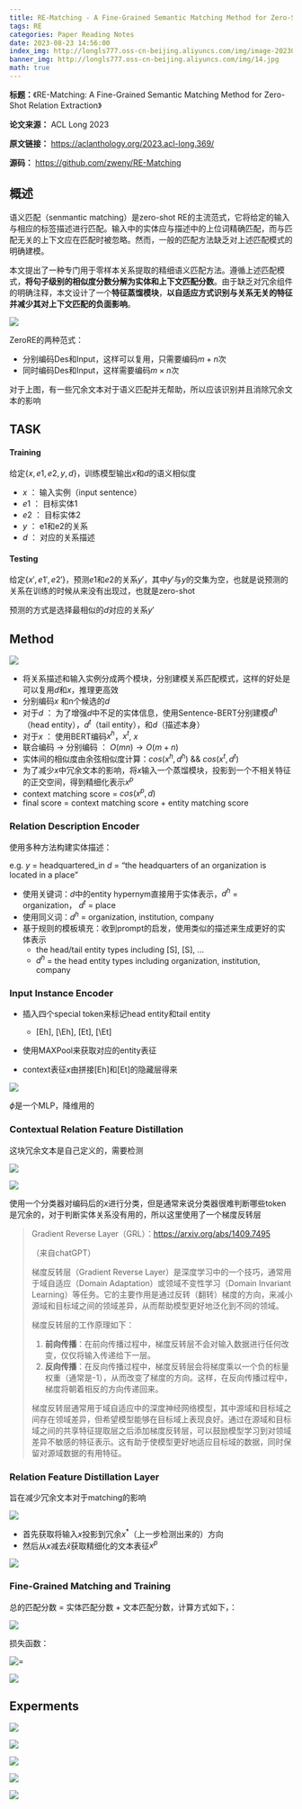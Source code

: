 ```yaml
---
title: RE-Matching - A Fine-Grained Semantic Matching Method for Zero-Shot Relation Extraction
tags: RE
categories: Paper Reading Notes
date: 2023-08-23 14:56:00
index_img: http://longls777.oss-cn-beijing.aliyuncs.com/img/image-20230823164348732.png
banner_img: http://longls777.oss-cn-beijing.aliyuncs.com/img/14.jpg
math: true
---
```


**标题：**《RE-Matching: A Fine-Grained Semantic Matching Method for Zero-Shot Relation Extraction》

**论文来源：** ACL Long 2023

**原文链接：** https://aclanthology.org/2023.acl-long.369/

**源码：** https://github.com/zweny/RE-Matching



## 概述

语义匹配（senmantic matching）是zero-shot RE的主流范式，它将给定的输入与相应的标签描述进行匹配。输入中的实体应与描述中的上位词精确匹配，而与匹配无关的上下文应在匹配时被忽略。然而，一般的匹配方法缺乏对上述匹配模式的明确建模。

本文提出了一种专门用于零样本关系提取的精细语义匹配方法。遵循上述匹配模式，**将句子级别的相似度分数分解为实体和上下文匹配分数**。由于缺乏对冗余组件的明确注释，本文设计了一个**特征蒸馏模块**，**以自适应方式识别与关系无关的特征并减少其对上下文匹配的负面影响**。



![](http://longls777.oss-cn-beijing.aliyuncs.com/img/image-20230823162629351.png)

ZeroRE的两种范式：

- 分别编码Des和Input，这样可以复用，只需要编码$m+n$次
- 同时编码Des和Input，这样需要编码$m \times n$次



对于上图，有一些冗余文本对于语义匹配并无帮助，所以应该识别并且消除冗余文本的影响



## TASK

#### Training

给定$\{ x,e1,e2,y,d \}$，训练模型输出$x$和$d$的语义相似度

- $x$ ： 输入实例（input sentence）
- $e1$ ： 目标实体1
- $e2$ ： 目标实体2
- $y$ ： e1和e2的关系
- $d$ ： 对应的关系描述

#### Testing

给定$\{ x', e1',e2' \}$，预测$e1$和$e2$的关系$y'$，其中$y'$与$y$的交集为空，也就是说预测的关系在训练的时候从来没有出现过，也就是zero-shot

预测的方式是选择最相似的$d$对应的关系$y'$



## Method

![](http://longls777.oss-cn-beijing.aliyuncs.com/img/image-20230823164348732.png)

- 将关系描述和输入实例分成两个模块，分别建模关系匹配模式，这样的好处是可以复用$d$和$x$，推理更高效
- 分别编码$x$ 和n个候选的$d$
- 对于$d$ ： 为了增强$d$中不足的实体信息，使用Sentence-BERT分别建模$d^h$（head entity），$d^t$（tail entity），和$d$（描述本身）
- 对于$x$ ： 使用BERT编码$x^h$，$x^t$,  $x$
- 联合编码 -> 分别编码 ： $O(mn) \to O(m + n)$
- 实体间的相似度由余弦相似度计算：$cos(x^h,d^h)$  &&  $cos(x^t,d^t)$
- 为了减少$x$中冗余文本的影响，将$x$输入一个蒸馏模块，投影到一个不相关特征的正交空间，得到精细化表示$x^p$
- context matching score = $cos(x^p,d)$
- final score = context matching score + entity matching score



### Relation Description Encoder

使用多种方法构建实体描述：

e.g. $y$ = headquartered_in  $d$ = “the headquarters of an organization is located in a place”   

- 使用关键词：$d$中的entity hypernym直接用于实体表示，$d^h$ = organization， $d^t$ = place
- 使用同义词：$d^h$ = organization, institution, company
- 基于规则的模板填充：收到prompt的启发，使用类似的描述来生成更好的实体表示
  - the head/tail entity types including [S], [S], ...
  - $d^h$ = the head entity types including organization, institution, company



###  Input Instance Encoder

- 插入四个special token来标记head entity和tail entity 
  - [Eh], [\Eh], [Et], [\Et]

- 使用MAXPool来获取对应的entity表征
- context表征$x$由拼接[Eh]和[Et]的隐藏层得来

![](http://longls777.oss-cn-beijing.aliyuncs.com/img/image-20230823184030911.png)

$\phi$是一个MLP，降维用的



###  Contextual Relation Feature Distillation

这块冗余文本是自己定义的，需要检测

![](http://longls777.oss-cn-beijing.aliyuncs.com/img/image-20230823184945909.png)

![](http://longls777.oss-cn-beijing.aliyuncs.com/img/image-20230823184955065.png)

使用一个分类器对编码后的$x$进行分类，但是通常来说分类器很难判断哪些token是冗余的，对于判断实体关系没有用的，所以这里使用了一个梯度反转层

> Gradient Reverse Layer（GRL）：https://arxiv.org/abs/1409.7495
>
> （来自chatGPT）
>
> 梯度反转层（Gradient Reverse Layer）是深度学习中的一个技巧，通常用于域自适应（Domain Adaptation）或领域不变性学习（Domain Invariant Learning）等任务。它的主要作用是通过反转（翻转）梯度的方向，来减小源域和目标域之间的领域差异，从而帮助模型更好地泛化到不同的领域。
>
> 梯度反转层的工作原理如下：
>
> 1. **前向传播**：在前向传播过程中，梯度反转层不会对输入数据进行任何改变，仅仅将输入传递给下一层。
> 2. **反向传播**：在反向传播过程中，梯度反转层会将梯度乘以一个负的标量权重（通常是-1），从而改变了梯度的方向。这样，在反向传播过程中，梯度将朝着相反的方向传递回来。
>
> 梯度反转层通常用于域自适应中的深度神经网络模型，其中源域和目标域之间存在领域差异，但希望模型能够在目标域上表现良好。通过在源域和目标域之间的共享特征提取层之后添加梯度反转层，可以鼓励模型学习到对领域差异不敏感的特征表示。这有助于使模型更好地适应目标域的数据，同时保留对源域数据的有用特征。



### Relation Feature Distillation Layer

旨在减少冗余文本对于matching的影响

![](http://longls777.oss-cn-beijing.aliyuncs.com/img/image-20230823185730580.png)

- 首先获取将输入$x$投影到冗余$x^*$（上一步检测出来的）方向
- 然后从$x$减去$\hat{x}$获取精细化的文本表征$x^p$

![](http://longls777.oss-cn-beijing.aliyuncs.com/img/image-20230823190024565.png)



### Fine-Grained Matching and Training

总的匹配分数 = 实体匹配分数 + 文本匹配分数，计算方式如下，：

![](http://longls777.oss-cn-beijing.aliyuncs.com/img/image-20230823190141897.png)

损失函数：

![=](http://longls777.oss-cn-beijing.aliyuncs.com/img/image-20230823190309508.png)

![](http://longls777.oss-cn-beijing.aliyuncs.com/img/image-20230823190419879.png)

## Experments

![](http://longls777.oss-cn-beijing.aliyuncs.com/img/image-20230824122941594.png)

![](http://longls777.oss-cn-beijing.aliyuncs.com/img/image-20230824123659523.png)

![](http://longls777.oss-cn-beijing.aliyuncs.com/img/image-20230824123711639.png)

![](http://longls777.oss-cn-beijing.aliyuncs.com/img/image-20230824123735657.png)

![](http://longls777.oss-cn-beijing.aliyuncs.com/img/image-20230824123948937.png)
